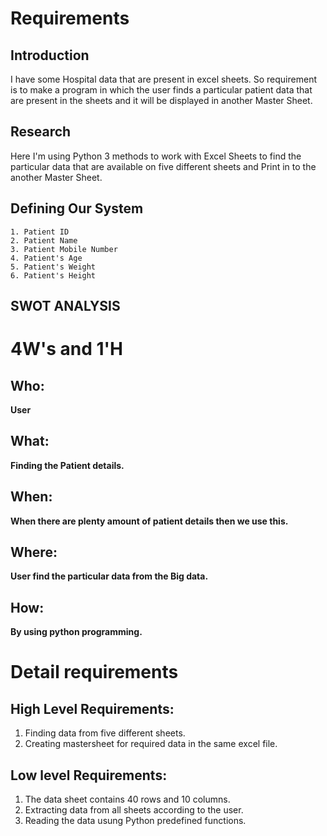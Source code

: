 # Requirements
## Introduction
 
I have some Hospital data that are present in excel sheets. So requirement is to make a program in which the user finds a particular patient data that are present in the sheets and it will be displayed in another Master Sheet.

 

## Research

Here I'm using Python 3 methods to work with Excel Sheets to find the particular data that are available on five different sheets and Print in to the another Master Sheet.

## Defining Our System
    1. Patient ID
    2. Patient Name
    3. Patient Mobile Number
    4. Patient's Age
    5. Patient's Weight
    6. Patient's Height 

## SWOT ANALYSIS

# 4W&#39;s and 1&#39;H

## Who:

**User**

## What:

**Finding the Patient details.**

## When:

**When there are plenty amount of patient details then we use this.**

## Where:

**User find the particular data from the Big data.**

## How:

**By using python programming.**

# Detail requirements
## High Level Requirements:
 1. Finding data from five different sheets.
 2. Creating mastersheet for required data in the same excel file.
 
##  Low level Requirements:
 1. The data sheet contains 40 rows and 10 columns.
 2. Extracting data from all sheets according to the user.
 3. Reading the data usung Python predefined functions.
